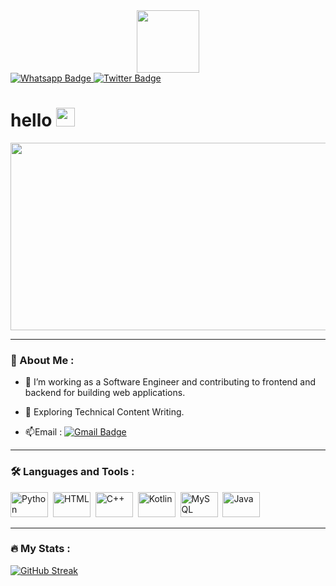 <div id="header" align="center">
  <img src="https://media.giphy.com/media/M9gbBd9nbDrOTu1Mqx/giphy.gif" width="100"/>
</div>
<div id="badges">
  <a href="wa.me/62895323099456">
    <img src="https://img.shields.io/badge/WhatsApp-25D366?style=for-the-badge&logo=whatsapp&logoColor=white" alt="Whatsapp Badge"/>
  </a>
  <a href="https://twiter.com/diky_hady">
    <img src="https://img.shields.io/badge/Twitter-blue?style=for-the-badge&logo=twitter&logoColor=white" alt="Twitter Badge"/>
  </a>
</div>

<img src="https://komarev.com/ghpvc/?username=your-github-username&style=flat-square&color=blue" alt=""/>
<h1>
  hello
  <img src="https://media.giphy.com/media/hvRJCLFzcasrR4ia7z/giphy.gif" width="30px"/>
</h1>
<div align="center">
  <img src="https://media.giphy.com/media/dWesBcTLavkZuG35MI/giphy.gif" width="600" height="300"/>
</div>

---

### :supervillain: About Me :
- :telescope: I’m working as a Software Engineer and contributing to frontend and backend for building web applications.

- :seedling: Exploring Technical Content Writing.

- :mailbox:Email : [![Gmail Badge](https://img.shields.io/badge/Gmail-D14836?style=for-the-badge&logo=gmail&logoColor=white)](mailto:111202080015@mhs.dinus.ac.id)

---

### :hammer_and_wrench: Languages and Tools :
<div>
  <img src="https://img.shields.io/badge/Python-3776AB?style=for-the-badge&logo=python&logoColor=white" title="Python" alt="Python" width="60" height="40"/>&nbsp;
  <img src="https://img.shields.io/badge/HTML-239120?style=for-the-badge&logo=html5&logoColor=white" title="HTML" alt="HTML" width="60" height="40"/>&nbsp;
  <img src="https://img.shields.io/badge/C%2B%2B-00599C?style=for-the-badge&logo=c%2B%2B&logoColor=white" title="C++" alt="C++" width="60" height="40"/>&nbsp;
  <img src="https://img.shields.io/badge/Kotlin-0095D5?&style=for-the-badge&logo=kotlin&logoColor=white" title="Kotlin" alt="Kotlin" width="60" height="40"/>&nbsp;
  <img src="https://img.shields.io/badge/MySQL-00000F?style=for-the-badge&logo=mysql&logoColor=white" alt="MySQL" width="60" height="40"/>&nbsp;
  <img src="https://img.shields.io/badge/Java-ED8B00?style=for-the-badge&logo=java&logoColor=white" title="Java" alt="Java" width="60" height="40"/>&nbsp;
</div>

---

### :fire: My Stats :
[![GitHub Streak](http://github-readme-streak-stats.herokuapp.com?user=Haste427&theme=tokyonight&date_format=j%20M%5B%20Y%5D)](https://git.io/streak-stats)

